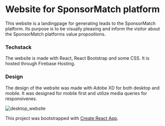 # Website for SponsorMatch platform

This website is a landingpage for generating leads to the SponsorMatch platform.
Its purpose is to be visually pleasing and inform the visitor about the SponsorMatch platforms value propositions.

### Techstack

The website is made with React, React Bootstrap and some CSS.
It is hosted through Firebase Hosting.

### Design

The design of the website was made with Adobe XD for both desktop and mobile.
It was designed for mobile first and utilize media queries for responsivenes.

![desktop_website](https://user-images.githubusercontent.com/57637214/113915978-b8459080-97df-11eb-89cd-942622bafc6f.png)



This project was bootstrapped with [Create React App](https://github.com/facebook/create-react-app).



